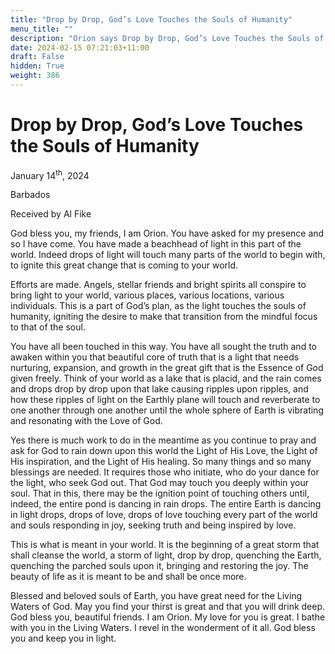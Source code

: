 ```yaml
---
title: "Drop by Drop, God’s Love Touches the Souls of Humanity"
menu_title: ""
description: "Orion says Drop by Drop, God’s Love Touches the Souls of Humanity"
date: 2024-02-15 07:21:03+11:00
draft: False
hidden: True
weight: 386
---
```

# Drop by Drop, God’s Love Touches the Souls of Humanity

January 14<sup>th</sup>, 2024

Barbados

Received by Al Fike 

God bless you, my friends, I am Orion. You have asked for my presence and so I have come. You have made a beachhead of light in this part of the world. Indeed drops of light will touch many parts of the world to begin with, to ignite this great change that is coming to your world. 

Efforts are made. Angels, stellar friends and bright spirits all conspire to bring light to your world, various places, various locations, various individuals. This is a part of God’s plan, as the light touches the souls of humanity, igniting the desire to make that transition from the mindful focus to that of the soul. 

You have all been touched in this way. You have all sought the truth and to awaken within you that beautiful core of truth that is a light that needs nurturing, expansion, and growth in the great gift that is the Essence of God given freely. Think of your world as a lake that is placid, and the rain comes and drops drop by drop upon that lake causing ripples upon ripples, and how these ripples of light on the Earthly plane will touch and reverberate to one another through one another until the whole sphere of Earth is vibrating and resonating with the Love of God. 

Yes there is much work to do in the meantime as you continue to pray and ask for God to rain down upon this world the Light of His Love, the Light of His inspiration, and the Light of His healing. So many things and so many blessings are needed. It requires those who initiate, who do your dance for the light, who seek God out. That God may touch you deeply within your soul. That in this, there may be the ignition point of touching others until, indeed, the entire pond is dancing in rain drops. The entire Earth is dancing in light drops, drops of love, drops of love touching every part of the world and souls responding in joy, seeking truth and being inspired by love. 

This is what is meant in your world. It is the beginning of a great storm that shall cleanse the world, a storm of light, drop by drop, quenching the Earth, quenching the parched souls upon it, bringing and restoring the joy. The beauty of life as it is meant to be and shall be once more. 

Blessed and beloved souls of Earth, you have great need for the Living Waters of God. May you find your thirst is great and that you will drink deep. God bless you, beautiful friends. I am Orion. My love for you is great. I bathe with you in the Living Waters. I revel in the wonderment of it all. God bless you and keep you in light. 